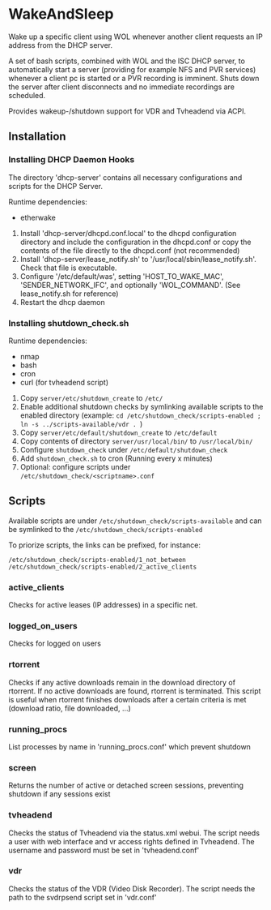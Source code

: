 # WakeAndSleep

Wake up a specific client using WOL whenever another client requests an IP
address from the DHCP server.

A set of bash scripts, combined with WOL and the ISC DHCP server, to
automatically start a server (providing for example NFS and PVR services)
whenever a client pc is started or a PVR recording is imminent. Shuts down the
server after client disconnects and no immediate recordings are scheduled.

Provides wakeup-/shutdown support for VDR and Tvheadend via ACPI.

## Installation

### Installing DHCP Daemon Hooks

The directory 'dhcp-server' contains all necessary configurations and scripts for the DHCP
Server.

Runtime dependencies:
- etherwake

1. Install 'dhcp-server/dhcpd.conf.local' to the dhcpd configuration directory and include 
   the configuration in the dhcpd.conf or copy the contents of the file directly to the
   dhcpd.conf (not recommended)
2. Install 'dhcp-server/lease_notify.sh' to '/usr/local/sbin/lease_notify.sh'. Check that 
   file is executable.
4. Configure '/etc/default/was', setting 'HOST_TO_WAKE_MAC', 'SENDER_NETWORK_IFC',
   and optionally 'WOL_COMMAND'. (See lease_notify.sh for reference)
3. Restart the dhcp daemon


### Installing shutdown_check.sh

Runtime dependencies:
- nmap
- bash
- cron
- curl (for tvheadend script)

1. Copy `server/etc/shutdown_create` to `/etc/`
2. Enable additional shutdown checks by symlinking available scripts to the 
    enabled directory (example: `cd /etc/shutdown_check/scripts-enabled ; ln -s ../scripts-available/vdr . `)
3. Copy `server/etc/default/shutdown_create` to `/etc/default`
4. Copy contents of directory `server/usr/local/bin/` to `/usr/local/bin/`
5. Configure `shutdown_check` under `/etc/default/shutdown_check`
6. Add `shutdown_check.sh` to cron (Running every x minutes)
7. Optional: configure scripts under `/etc/shutdown_check/<scriptname>.conf`

## Scripts

Available scripts are under `/etc/shutdown_check/scripts-available` and
can be symlinked to the `/etc/shutdown_check/scripts-enabled`

To priorize scripts, the links can be prefixed, for instance:
```
/etc/shutdown_check/scripts-enabled/1_not_between
/etc/shutdown_check/scripts-enabled/2_active_clients
```

### active_clients

Checks for active leases (IP addresses) in a specific net.

### logged_on_users

Checks for logged on users

### rtorrent

Checks if any active downloads remain in the download directory of rtorrent.
If no active downloads are found, rtorrent is terminated.
This script is useful when rtorrent finishes downloads after 
a certain criteria is met (download ratio, file downloaded, ...)

### running_procs

List processes by name in 'running_procs.conf' which prevent shutdown

### screen

Returns the number of active or detached screen sessions, preventing 
shutdown if any sessions exist

### tvheadend

Checks the status of Tvheadend via the status.xml webui.
The script needs a user with web interface and vr access rights defined
in Tvheadend. The username and password must be set in 'tvheadend.conf'

### vdr

Checks the status of the VDR (Video Disk Recorder).
The script needs the path to the svdrpsend script set in 'vdr.conf'
